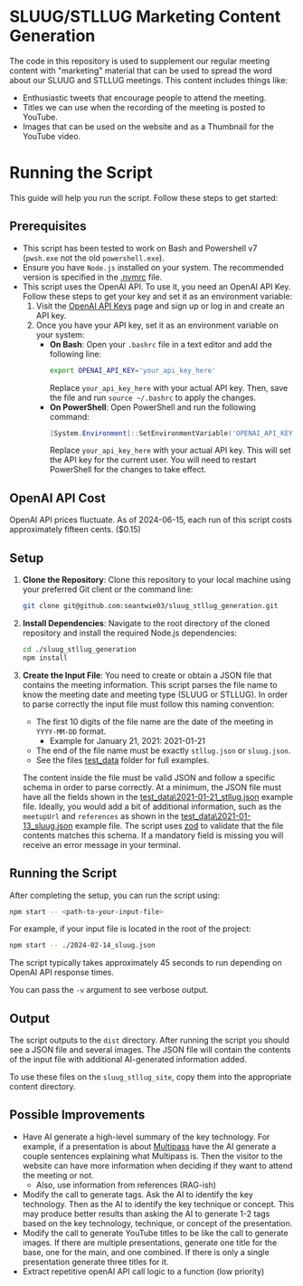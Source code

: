 # SLUUG/STLLUG Marketing Content Generation

The code in this repository is used to supplement our regular meeting content with "marketing" material that can be used to spread the word about our SLUUG and STLLUG meetings. This content includes things like:

- Enthusiastic tweets that encourage people to attend the meeting.
- Titles we can use when the recording of the meeting is posted to YouTube.
- Images that can be used on the website and as a Thumbnail for the YouTube video.

# Running the Script

This guide will help you run the script. Follow these steps to get started:

## Prerequisites

- This script has been tested to work on Bash and Powershell v7 (`pwsh.exe` not the old `powershell.exe`).
- Ensure you have `Node.js` installed on your system. The recommended version is specified in the [.nvmrc](./.nvmrc) file.
- This script uses the OpenAI API. To use it, you need an OpenAI API Key. Follow these steps to get your key and set it as an environment variable:
    1. Visit the [OpenAI API Keys](https://platform.openai.com/api-keys) page and sign up or log in and create an API key.
    2. Once you have your API key, set it as an environment variable on your system:
        - **On Bash**: Open your `.bashrc` file in a text editor and add the following line:
            ```sh
            export OPENAI_API_KEY='your_api_key_here'
            ```
            Replace `your_api_key_here` with your actual API key. Then, save the file and run `source ~/.bashrc` to apply the changes.
        - **On PowerShell**: Open PowerShell and run the following command:
            ```powershell
            [System.Environment]::SetEnvironmentVariable('OPENAI_API_KEY', 'your_api_key_here', [System.EnvironmentVariableTarget]::User)
            ```
            Replace `your_api_key_here` with your actual API key. This will set the API key for the current user. You will need to restart PowerShell for the changes to take effect.

## OpenAI API Cost

OpenAI API prices fluctuate. As of 2024-06-15, each run of this script costs approximately fifteen cents. ($0.15)

## Setup

1. **Clone the Repository**: Clone this repository to your local machine using your preferred Git client or the command line:

    ```sh
    git clone git@github.com:seantwie03/sluug_stllug_generation.git
    ```

2. **Install Dependencies**: Navigate to the root directory of the cloned repository and install the required Node.js dependencies:

    ```sh
    cd ./sluug_stllug_generation
    npm install
    ```

3. **Create the Input File**: You need to create or obtain a JSON file that contains the meeting information. This script parses the file name to know the meeting date and meeting type (SLUUG or STLLUG). In order to parse correctly the input file must follow this naming convention:

    - The first 10 digits of the file name are the date of the meeting in `YYYY-MM-DD` format.
        - Example for January 21, 2021: 2021-01-21
    - The end of the file name must be exactly `stllug.json` or `sluug.json`.
    - See the files [test_data](test_data) folder for full examples.

    The content inside the file must be valid JSON and follow a specific schema in order to parse correctly. At a minimum, the JSON file must have all the fields shown in the [test_data\2021-01-21_stllug.json](test_data\2021-01-21_stllug.json) example file. Ideally, you would add a bit of additional information, such as the `meetupUrl` and `references` as shown in the [test_data\2021-01-13_sluug.json](test_data\2021-01-13_sluug.json) example file. The script uses [zod](https://github.com/colinhacks/zod) to validate that the file contents matches this schema. If a mandatory field is missing you will receive an error message in your terminal.

## Running the Script

After completing the setup, you can run the script using:

```sh
npm start -- <path-to-your-input-file>
```

For example, if your input file is located in the root of the project:

```sh
npm start -- ./2024-02-14_sluug.json
```

The script typically takes approximately 45 seconds to run depending on OpenAI API response times. 

You can pass the `-v` argument to see verbose output.

## Output

The script outputs to the `dist` directory. After running the script you should see a JSON file and several images. The JSON file will contain the contents of the input file with additional AI-generated information added.

To use these files on the `sluug_stllug_site`, copy them into the appropriate content directory.

## Possible Improvements

- Have AI generate a high-level summary of the key technology. For example, if a presentation is about [Multipass](https://multipass.run/) have the AI generate a couple sentences explaining what Multipass is. Then the visitor to the website can have more information when deciding if they want to attend the meeting or not.
    - Also, use information from references (RAG-ish)
- Modify the call to generate tags. Ask the AI to identify the key technology. Then as the AI to identify the key technique or concept. This may produce better results than asking the AI to generate 1-2 tags based on the key technology, technique, or concept of the presentation.
- Modify the call to generate YouTube titles to be like the call to generate images. If there are multiple presentations, generate one title for the base, one for the main, and one combined. If there is only a single presentation generate three titles for it.
- Extract repetitive openAI API call logic to a function (low priority)
